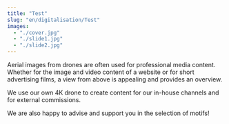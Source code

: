 ```yaml
---
title: "Test"
slug: "en/digitalisation/Test"
images:
  - "./cover.jpg"
  - "./slide1.jpg"
  - "./slide2.jpg"
---
```


Aerial images from drones are often used for professional media content. Whether for the image and video content of a website or for short advertising films, a view from above is appealing and provides an overview.

We use our own 4K drone to create content for our in-house channels and for external commissions.

We are also happy to advise and support you in the selection of motifs!
